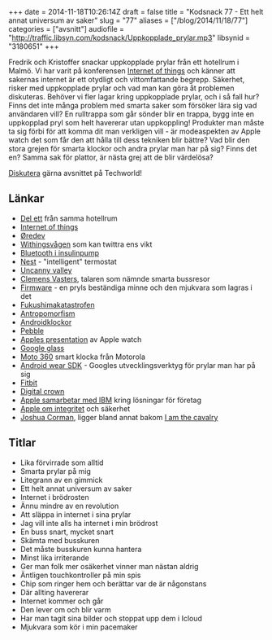 +++
date = 2014-11-18T10:26:14Z
draft = false
title = "Kodsnack 77 - Ett helt annat universum av saker"
slug = "77"
aliases = ["/blog/2014/11/18/77"]
categories = ["avsnitt"]
audiofile = "http://traffic.libsyn.com/kodsnack/Uppkopplade_prylar.mp3"
libsynid = "3180651"
+++

Fredrik och Kristoffer snackar uppkopplade prylar från ett hotellrum i Malmö. Vi har varit på konferensen [Internet of things](http://www.iotconf.se) och känner att sakernas internet är ett otydligt och vittomfattande begrepp. Säkerhet, risker med uppkopplade prylar och vad man kan göra åt problemen diskuteras. Behöver vi fler lagar kring uppkopplade prylar, och i så fall hur? Finns det inte många problem med smarta saker som försöker lära sig vad användaren vill? En rulltrappa som går sönder blir en trappa, bygg inte en uppkopplad pryl som helt havererar utan uppkoppling! Produkter man måste ta sig förbi för att komma dit man verkligen vill - är modeaspekten av Apple watch det som får den att hålla till dess tekniken blir bättre? Vad blir den stora grejen för smarta klockor och andra prylar man har på sig? Finns det en? Samma sak för plattor, är nästa grej att de blir värdelösa?

[Diskutera](http://techworld.idg.se/2.2524/1.593606) gärna avsnittet på Techworld!

## Länkar ##
* [Del ett](http://kodsnack.se/76/) från samma hotellrum
* [Internet of things](http://www.iotconf.se)
* [Øredev](http://oredev.org/)
* [Withingsvågen](http://www.withings.com/eu/smart-body-analyzer.html) som kan twittra ens vikt
* [Bluetooth i insulinpump](http://www.hanselman.com/blog/HackersCanKillDiabeticsWithInsulinPumpsFromAHalfMileAwayUmNoFactsVsJournalisticFearMongering.aspx)
* [Nest](https://nest.com/thermostat/life-with-nest-thermostat/) - "intelligent" termostat
* [Uncanny valley](http://en.wikipedia.org/wiki/Uncanny_valley)
* [Clemens Vasters](http://vasters.com/clemensv/), talaren som nämnde smarta bussresor
* [Firmware](http://en.wikipedia.org/wiki/Firmware) - en pryls beständiga minne och den mjukvara som lagras i det
* [Fukushimakatastrofen](http://en.wikipedia.org/wiki/Fukushima_Daiichi_nuclear_disaster)
* [Antropomorfism](http://sv.wikipedia.org/wiki/Antropomorfism)
* [Androidklockor](http://www.androidcentral.com/best-android-wear-smartwatch)
* [Pebble](http://en.wikipedia.org/wiki/Pebble_%28watch%29)
* [Apples presentation](http://www.apple.com/live/2014-sept-event/) av Apple watch
* [Google glass](http://en.wikipedia.org/wiki/Google_Glass)
* [Moto 360](http://en.wikipedia.org/wiki/Moto_360) smart klocka från Motorola
* [Android wear SDK](https://developer.android.com/wear/index.html) - Googles utvecklingsverktyg för prylar man har på sig
* [Fitbit](http://en.wikipedia.org/wiki/Fitbit)
* [Digital crown](http://www.idownloadblog.com/2014/09/09/the-technology-behind-the-apple-watch/)
* [Apple samarbetar med IBM](http://www.apple.com/pr/library/2014/07/15Apple-and-IBM-Forge-Global-Partnership-to-Transform-Enterprise-Mobility.html) kring lösningar för företag
* [Apple om integritet](http://www.apple.com/privacy/) och säkerhet
* [Joshua Corman](https://twitter.com/joshcorman), ligger bland annat bakom [I am the cavalry](https://www.iamthecavalry.org)

## Titlar ##
* Lika förvirrade som alltid
* Smarta prylar på mig
* Litegrann av en gimmick
* Ett helt annat universum av saker
* Internet i brödrosten
* Ännu mindre av en revolution
* Att släppa in internet i sina prylar
* Jag vill inte alls ha internet i min brödrost
* En buss snart, mycket snart
* Skämta med busskuren
* Det måste busskuren kunna hantera
* Minst lika irriterande
* Ger man folk mer osäkerhet vinner man nästan aldrig
* Äntligen touchkontroller på min spis
* Chip som ringer hem och berättar var de är någonstans
* Där allting havererar
* Internet kommer och går
* Den lever om och blir varm
* Har man tagit sina bilder och stoppat upp dem i Icloud
* Mjukvara som kör i min pacemaker